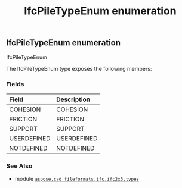 ﻿---
title: IfcPileTypeEnum enumeration
second_title: Aspose.CAD for Python via .NET API References
description: 
type: docs
weight: 2620
url: /python-net/aspose.cad.fileformats.ifc.ifc2x3.types/ifcpiletypeenum/
is_root: false
---

## IfcPileTypeEnum enumeration

IfcPileTypeEnum



The IfcPileTypeEnum type exposes the following members:

### Fields
| Field | Description |
| :- | :- |
| COHESION | COHESION |
| FRICTION | FRICTION |
| SUPPORT | SUPPORT |
| USERDEFINED | USERDEFINED |
| NOTDEFINED | NOTDEFINED |



### See Also
* module [`aspose.cad.fileformats.ifc.ifc2x3.types`](..)
